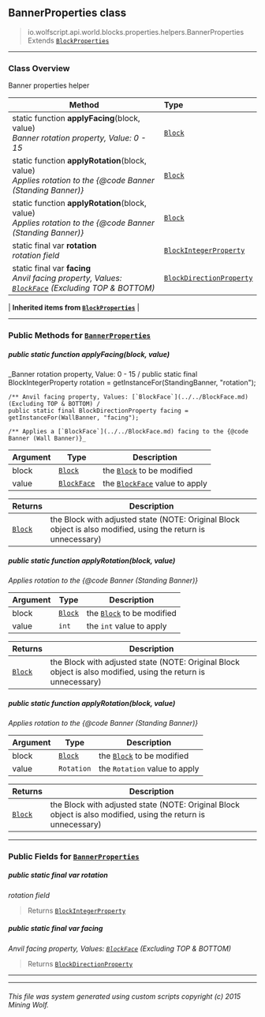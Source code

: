 ## BannerProperties __class__

>io.wolfscript.api.world.blocks.properties.helpers.BannerProperties
>Extends [`BlockProperties`](BlockProperties.md)

---

### Class Overview

Banner properties helper

Method | Type   
--- | :--- 
static function __applyFacing__(block, value) <br> _Banner rotation property, Value: 0 - 15_ | [`Block`](../../Block.md)
static function __applyRotation__(block, value) <br> _Applies rotation to the {@code Banner (Standing Banner)}_ | [`Block`](../../Block.md)
static function __applyRotation__(block, value) <br> _Applies rotation to the {@code Banner (Standing Banner)}_ | [`Block`](../../Block.md)
static final var __rotation__ <br> _rotation field_ | [`BlockIntegerProperty`](../BlockIntegerProperty.md)
static final var __facing__ <br> _Anvil facing property, Values: [`BlockFace`](../../BlockFace.md) (Excluding TOP & BOTTOM)_ | [`BlockDirectionProperty`](../BlockDirectionProperty.md)
 |
__Inherited items from [`BlockProperties`](BlockProperties.md)__ |





---


### Public Methods for [`BannerProperties`](BannerProperties.md)

##### <a id='applyfacing'></a>public static function __applyFacing__(block, value)

_Banner rotation property, Value: 0 - 15 /
    public static final BlockIntegerProperty rotation = getInstanceFor(StandingBanner, "rotation");

    /** Anvil facing property, Values: [`BlockFace`](../../BlockFace.md) (Excluding TOP & BOTTOM) /
    public static final BlockDirectionProperty facing = getInstanceFor(WallBanner, "facing");

    /** Applies a [`BlockFace`](../../BlockFace.md) facing to the {@code Banner (Wall Banner)}_

Argument | Type | Description  
--- | --- | --- 
block | [`Block`](../../Block.md) | the [`Block`](../../Block.md) to be modified
value | [`BlockFace`](../../BlockFace.md) | the [`BlockFace`](../../BlockFace.md) value to apply

Returns | Description
--- | --- 
[`Block`](../../Block.md) | the Block with adjusted state (NOTE: Original Block object is also modified, using the return is unnecessary)


##### <a id='applyrotation'></a>public static function __applyRotation__(block, value)

_Applies rotation to the {@code Banner (Standing Banner)}_

Argument | Type | Description  
--- | --- | --- 
block | [`Block`](../../Block.md) | the [`Block`](../../Block.md) to be modified
value | `int` | the `int` value to apply

Returns | Description
--- | --- 
[`Block`](../../Block.md) | the Block with adjusted state (NOTE: Original Block object is also modified, using the return is unnecessary)


##### <a id='applyrotation'></a>public static function __applyRotation__(block, value)

_Applies rotation to the {@code Banner (Standing Banner)}_

Argument | Type | Description  
--- | --- | --- 
block | [`Block`](../../Block.md) | the [`Block`](../../Block.md) to be modified
value | `Rotation` | the `Rotation` value to apply

Returns | Description
--- | --- 
[`Block`](../../Block.md) | the Block with adjusted state (NOTE: Original Block object is also modified, using the return is unnecessary)


---

### Public Fields for [`BannerProperties`](BannerProperties.md)

##### <a id='rotation'></a>public static final var __rotation__

_rotation field_

>Returns
>  [`BlockIntegerProperty`](../BlockIntegerProperty.md)

##### <a id='facing'></a>public static final var __facing__

_Anvil facing property, Values: [`BlockFace`](../../BlockFace.md) (Excluding TOP & BOTTOM)_

>Returns
>  [`BlockDirectionProperty`](../BlockDirectionProperty.md)

---


---


###### This file was system generated using custom scripts copyright (c) 2015 Mining Wolf.
	

